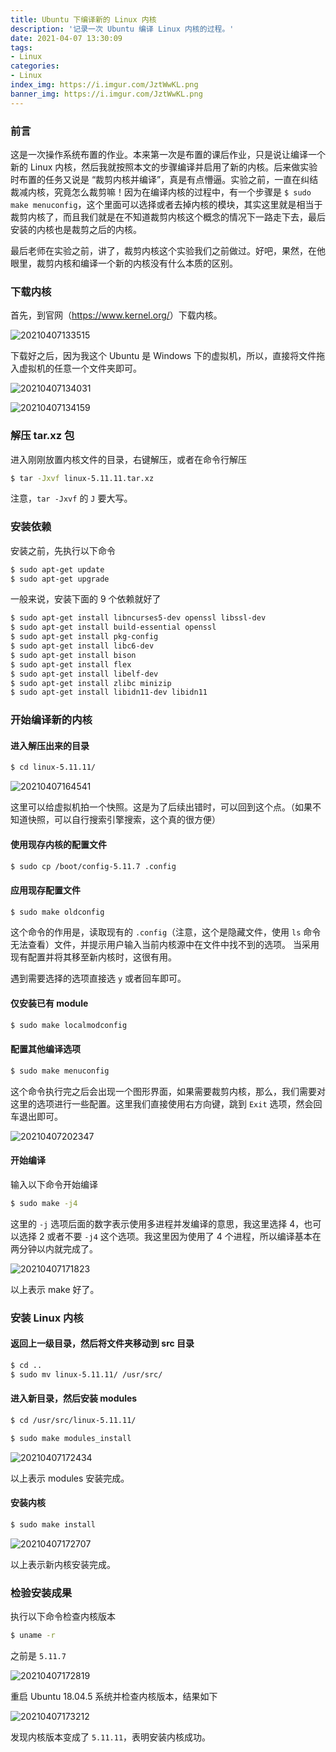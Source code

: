 ```yaml
---
title: Ubuntu 下编译新的 Linux 内核
description: '记录一次 Ubuntu 编译 Linux 内核的过程。'
date: 2021-04-07 13:30:09
tags:
- Linux
categories:
- Linux
index_img: https://i.imgur.com/JztWwKL.png
banner_img: https://i.imgur.com/JztWwKL.png
---
```


### 前言

这是一次操作系统布置的作业。本来第一次是布置的课后作业，只是说让编译一个新的 Linux 内核，然后我就按照本文的步骤编译并启用了新的内核。后来做实验时布置的任务又说是 “裁剪内核并编译”，真是有点懵逼。实验之前，一直在纠结裁减内核，究竟怎么裁剪嘛！因为在编译内核的过程中，有一个步骤是 `$ sudo make menuconfig`，这个里面可以选择或者去掉内核的模块，其实这里就是相当于裁剪内核了，而且我们就是在不知道裁剪内核这个概念的情况下一路走下去，最后安装的内核也是裁剪之后的内核。

最后老师在实验之前，讲了，裁剪内核这个实验我们之前做过。好吧，果然，在他眼里，裁剪内核和编译一个新的内核没有什么本质的区别。

### 下载内核

首先，到官网（<https://www.kernel.org/>）下载内核。

![20210407133515](https://cdn.jsdelivr.net/gh/fanlumaster/BlogMaps@master/blogs/pictures/20210407133515.png)

下载好之后，因为我这个 Ubuntu 是 Windows 下的虚拟机，所以，直接将文件拖入虚拟机的任意一个文件夹即可。

![20210407134031](https://cdn.jsdelivr.net/gh/fanlumaster/BlogMaps@master/blogs/pictures/20210407134031.png)

![20210407134159](https://cdn.jsdelivr.net/gh/fanlumaster/BlogMaps@master/blogs/pictures/20210407134159.png)

### 解压 tar.xz 包

进入刚刚放置内核文件的目录，右键解压，或者在命令行解压

```bash
$ tar -Jxvf linux-5.11.11.tar.xz
```

注意，`tar -Jxvf` 的 `J` 要大写。

### 安装依赖

安装之前，先执行以下命令

```bash
$ sudo apt-get update
$ sudo apt-get upgrade
```

一般来说，安装下面的 9 个依赖就好了

```bash
$ sudo apt-get install libncurses5-dev openssl libssl-dev
$ sudo apt-get install build-essential openssl
$ sudo apt-get install pkg-config
$ sudo apt-get install libc6-dev
$ sudo apt-get install bison
$ sudo apt-get install flex
$ sudo apt-get install libelf-dev
$ sudo apt-get install zlibc minizip
$ sudo apt-get install libidn11-dev libidn11
```

### 开始编译新的内核

#### 进入解压出来的目录

```bash
$ cd linux-5.11.11/
```

![20210407164541](https://cdn.jsdelivr.net/gh/fanlumaster/BlogMaps@master/blogs/pictures/20210407164541.png)

这里可以给虚拟机拍一个快照。这是为了后续出错时，可以回到这个点。（如果不知道快照，可以自行搜索引擎搜索，这个真的很方便）

#### 使用现存内核的配置文件

```bash
$ sudo cp /boot/config-5.11.7 .config
```

#### 应用现存配置文件

```bash
$ sudo make oldconfig
```

这个命令的作用是，读取现有的 `.config`（注意，这个是隐藏文件，使用 `ls` 命令无法查看）文件，并提示用户输入当前内核源中在文件中找不到的选项。 当采用现有配置并将其移至新内核时，这很有用。

遇到需要选择的选项直接选 `y` 或者回车即可。

#### 仅安装已有 module

```bash
$ sudo make localmodconfig
```

#### 配置其他编译选项

```bash
$ sudo make menuconfig
```

这个命令执行完之后会出现一个图形界面，如果需要裁剪内核，那么，我们需要对这里的选项进行一些配置。这里我们直接使用右方向键，跳到 `Exit` 选项，然会回车退出即可。

![20210407202347](https://cdn.jsdelivr.net/gh/fanlumaster/BlogMaps@master/blogs/pictures/20210407202347.png)

#### 开始编译

输入以下命令开始编译

```bash
$ sudo make -j4
```

这里的 `-j` 选项后面的数字表示使用多进程并发编译的意思，我这里选择 4，也可以选择 2 或者不要 `-j4` 这个选项。我这里因为使用了 4 个进程，所以编译基本在两分钟以内就完成了。

![20210407171823](https://cdn.jsdelivr.net/gh/fanlumaster/BlogMaps@master/blogs/pictures/20210407171823.png)

以上表示 make 好了。

### 安装 Linux 内核

#### 返回上一级目录，然后将文件夹移动到 src 目录

```bash
$ cd ..
$ sudo mv linux-5.11.11/ /usr/src/
```

#### 进入新目录，然后安装 modules

```bash
$ cd /usr/src/linux-5.11.11/
```

```bash
$ sudo make modules_install
```

![20210407172434](https://cdn.jsdelivr.net/gh/fanlumaster/BlogMaps@master/blogs/pictures/20210407172434.png)

以上表示 modules 安装完成。

#### 安装内核

```bash
$ sudo make install
```

![20210407172707](https://cdn.jsdelivr.net/gh/fanlumaster/BlogMaps@master/blogs/pictures/20210407172707.png)

以上表示新内核安装完成。

### 检验安装成果

执行以下命令检查内核版本

```bash
$ uname -r
```

之前是 `5.11.7`

![20210407172819](https://cdn.jsdelivr.net/gh/fanlumaster/BlogMaps@master/blogs/pictures/20210407172819.png)

重启 Ubuntu 18.04.5 系统并检查内核版本，结果如下

![20210407173212](https://cdn.jsdelivr.net/gh/fanlumaster/BlogMaps@master/blogs/pictures/20210407173212.png)

发现内核版本变成了 `5.11.11`，表明安装内核成功。